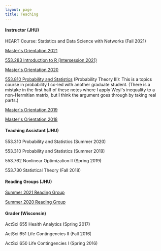 ```yaml
---
layout: page
title: Teaching
---
```

<h4>Instructor (JHU)</h4>

HEART Course: Statistics and Data Science with Networks (Fall 2021)

[Master's Orientation 2021](masters2021.html)

[553.283 Introduction to R (Intersession 2021)](r_2021.html)

[Master's Orientation 2020](masters2020.html)


[553.810 Probability and Statistics](../assets/RMT_notes.pdf) (Probability Theory III): This is a topics course in probability I co-led with another graduate student. (There is a mistake in the first half of these notes where I apply Weyl's inequality to a non-Hermitian matrix, but I think the argument goes through by taking real parts.)

[Master's Orientation 2019](fm2019.html)

[Master's Orientation 2018](fm2018.html)


<h4>Teaching Assistant (JHU)</h4>

553.310 Probability and Statistics (Summer 2020)

553.310 Probability and Statistics (Summer 2019)

553.762 Nonlinear Optimization II (Spring 2019)

553.730 Statistical Theory (Fall 2018)

<h4>Reading Groups (JHU)</h4>

[Summer 2021 Reading Group](reading_group2k21.html)

[Summer 2020 Reading Group](reading_group.html)


<h4>Grader (Wisconsin)</h4>

ActSci 655 Health Analytics (Spring 2017)

ActSci 651 Life Contingencies II (Fall 2016)

ActSci 650 Life Contingencies I (Spring 2016)
